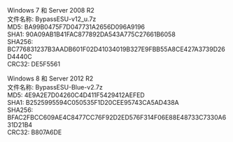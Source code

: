 Windows 7 和 Server 2008 R2<br>
文件名称: BypassESU-v12_u.7z<br>
MD5: BA99B0475F7D047731A2656D096A9196<br>
SHA1: 90A09AB1B41FAC877892DA543A775C27661B6058<br>
SHA256: BC776831237B3AADB601F02D41034019B327E9FBB55A8CE427A3739D26D4440C<br>
CRC32: DE5F5561<br>

Windows 8 和 Server 2012 R2<br>
文件名称: BypassESU-Blue-v2.7z<br>
MD5: 4E9A2E7D04260C4D411F5429412AEFED<br>
SHA1: B2525995594C050535F1D20CEE95743CA5AD438A<br>
SHA256: BFAC2FBCC609AE4C8477CC76F92D2ED576F314F06E88E48733C7330A631D21B4<br>
CRC32: B807A6DE<br>

